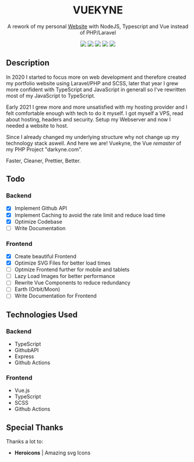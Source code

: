 <div align="center">
<h1>VUEKYNE</h1>
  <p>A rework of my personal <a href="https://darkyne.com">Website</a> with NodeJS, Typescript and Vue instead of PHP/Laravel</p>
</div>
<div align="center">
  <a href="#"><img src="https://img.shields.io/github/workflow/status/xdarkyne/vuekyne/Deployment?style=for-the-badge"></a>
  <a href="#"><img src="https://img.shields.io/github/workflow/status/xdarkyne/vuekyne/Test?label=Test&logo=Jest&style=for-the-badge"></a>
  <a href="#"><img src="https://img.shields.io/security-headers?style=for-the-badge&url=https%3A%2F%2Fdarkyne.com"></a>
  <a href="#"><img src="https://img.shields.io/github/package-json/v/xdarkyne/vuekyne?style=for-the-badge"></a>
  <a href="https://darkyne.com"><img src="https://img.shields.io/website?down_color=red&down_message=offline&style=for-the-badge&up_color=light-green&up_message=online&url=https%3A%2F%2Fdarkyne.com"></a>
</div>

## Description
In 2020 I started to focus more on web development and therefore created my portfolio website using Laravel/PHP and SCSS, later that year I grew more confident with TypeScript and JavaScript in generall so I've rewritten most of my JavaScript to TypeScript.

Early 2021 I grew more and more unsatisfied with my hosting provider and I felt comfortable enough with tech to do it myself. I got myself a VPS, read about hosting, headers and security. Setup my Webserver and now I needed a website to host.

Since I already changed my underlying structure why not change up my technology stack aswell. And here we are! Vuekyne, the Vue *remaster* of my PHP Project "darkyne.com". 

Faster, Cleaner, Prettier, Better.

## Todo

### Backend
- [x] Implement Github API
- [x] Implement Caching to avoid the rate limit and reduce load time
- [x] Optimize Codebase
- [ ] Write Documentation

### Frontend
- [x] Create beautiful Frontend
- [x] Optimize SVG Files for better load times
- [ ] Optmize Frontend further for mobile and tablets
- [ ] Lazy Load Images for better performance
- [ ] Rewrite Vue Components to reduce redundancy
- [ ] Earth (Orbit/Moon)
- [ ] Write Documentation for Frontend

## Technologies Used

### Backend
- TypeScript
- GithubAPI
- Express
- Github Actions

### Frontend
- Vue.js
- TypeScript
- SCSS
- Github Actions

## Special Thanks

Thanks a lot to:
- **Heroicons** | Amazing svg Icons 
